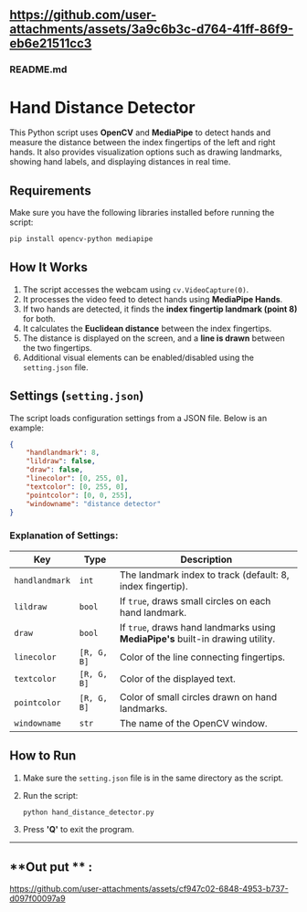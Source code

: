 
https://github.com/user-attachments/assets/3a9c6b3c-d764-41ff-86f9-eb6e21511cc3
---

### **README.md**

# Hand Distance Detector  

This Python script uses **OpenCV** and **MediaPipe** to detect hands and measure the distance between the index fingertips of the left and right hands. It also provides visualization options such as drawing landmarks, showing hand labels, and displaying distances in real time.

## **Requirements**
Make sure you have the following libraries installed before running the script:

```bash
pip install opencv-python mediapipe
```

## **How It Works**
1. The script accesses the webcam using `cv.VideoCapture(0)`.
2. It processes the video feed to detect hands using **MediaPipe Hands**.
3. If two hands are detected, it finds the **index fingertip landmark (point 8)** for both.
4. It calculates the **Euclidean distance** between the index fingertips.
5. The distance is displayed on the screen, and a **line is drawn** between the two fingertips.
6. Additional visual elements can be enabled/disabled using the `setting.json` file.

## **Settings (`setting.json`)**
The script loads configuration settings from a JSON file. Below is an example:

```json
{
    "handlandmark": 8,
    "lildraw": false,
    "draw": false,
    "linecolor": [0, 255, 0],
    "textcolor": [0, 255, 0],
    "pointcolor": [0, 0, 255],
    "windowname": "distance detector"
}
```

### **Explanation of Settings:**
| Key           | Type    | Description |
|--------------|--------|-------------|
| `handlandmark` | `int` | The landmark index to track (default: 8, index fingertip). |
| `lildraw`    | `bool`  | If `true`, draws small circles on each hand landmark. |
| `draw`       | `bool`  | If `true`, draws hand landmarks using **MediaPipe's** built-in drawing utility. |
| `linecolor`  | `[R, G, B]` | Color of the line connecting fingertips. |
| `textcolor`  | `[R, G, B]` | Color of the displayed text. |
| `pointcolor` | `[R, G, B]` | Color of small circles drawn on hand landmarks. |
| `windowname` | `str` | The name of the OpenCV window. |

## **How to Run**
1. Make sure the `setting.json` file is in the same directory as the script.
2. Run the script:

   ```bash
   python hand_distance_detector.py
   ```
3. Press **'Q'** to exit the program.

---

## **Out put ** : 



https://github.com/user-attachments/assets/cf947c02-6848-4953-b737-d097f00097a9



